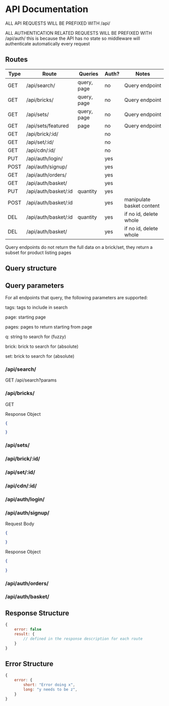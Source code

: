 # API Documentation

ALL API REQUESTS WILL BE PREFIXED WITH /api/

ALL AUTHENTICATION RELATED REQUESTS WILL BE PREFIXED WITH /api/auth/
this is because the API has no state so middleware will authenticate
automatically every request

## Routes

| Type | Route | Queries | Auth? | Notes |
| --- | --- | --- | -- | --- |
| GET   | /api/search/          | query, page   | no  | Query endpoint |
| GET   | /api/bricks/          | query, page   | no  | Query endpoint |
| GET   | /api/sets/            | query, page   | no  | Query endpoint |
| GET   | /api/sets/featured    | page          | no  | Query endpoint |
| GET   | /api/brick/:id/       |               | no  | |
| GET   | /api/set/:id/         |               | no  | |
| GET   | /api/cdn/:id/         |               | no  | |
| PUT   | /api/auth/login/      |               | yes | |
| POST  | /api/auth/signup/     |               | yes | |
| GET   | /api/auth/orders/     |               | yes | |
| GET   | /api/auth/basket/     |               | yes | |
| PUT   | /api/auth/basket/:id  | quantity      | yes | |
| POST  | /api/auth/basket/:id  |               | yes | manipulate basket content |
| DEL   | /api/auth/basket/:id  | quantity      | yes | if no id, delete whole |
| DEL   | /api/auth/basket/     |               | yes | if no id, delete whole |

Query endpoints do not return the full data on a brick/set, they return
a subset for product listing pages

## Query structure

## Query parameters

For all endpoints that query, the following parameters are supported:

tags: tags to include in search

page: starting page

pages: pages to return starting from page

q: string to search for (fuzzy)

brick: brick to search for (absolute)

set: brick to search for (absolute)

### /api/search/

GET /api/search?params



### /api/bricks/

GET

Response Object
```json
{

}
```

### /api/sets/
### /api/brick/:id/
### /api/set/:id/
### /api/cdn/:id/
### /api/auth/login/
### /api/auth/signup/

Request Body
```json
{

}
```

Response Object
```json
{
    
}
```

### /api/auth/orders/
### /api/auth/basket/

## Response Structure

```js
{
    error: false
    result: {
        // defined in the response description for each route
    }
}
```

## Error Structure

```js
{
    error: {
        short: "Error doing x",
        long: "y needs to be z",
    }
}
```

